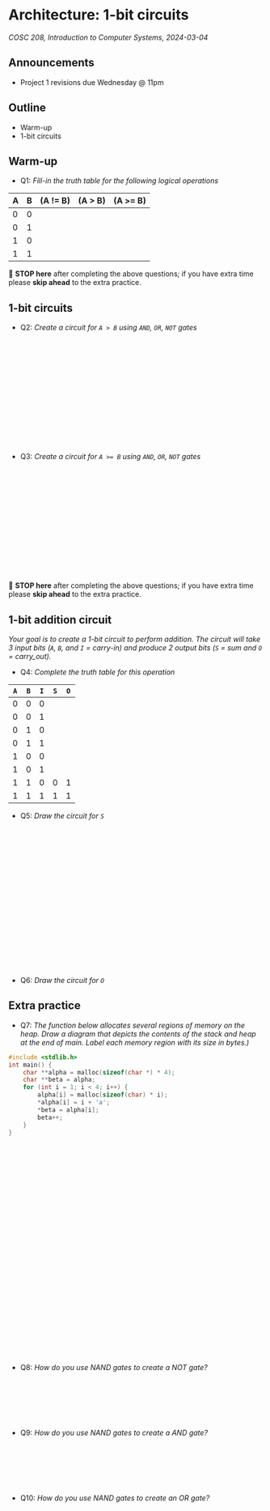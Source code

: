 # Architecture: 1-bit circuits
_COSC 208, Introduction to Computer Systems, 2024-03-04_

## Announcements
* Project 1 revisions due Wednesday @ 11pm

## Outline
* Warm-up
* 1-bit circuits

## Warm-up

* Q1: _Fill-in the truth table for the following logical operations_

| A | B | (A != B) | (A > B) | (A >= B) |
| - | - | -------- | ------- | -------- |
| 0 | 0 |          |         |          |
| 0 | 1 |          |         |          |
| 1 | 0 |          |         |          |
| 1 | 1 |          |         |          |

🛑 **STOP here** after completing the above questions; if you have extra time please **skip ahead** to the extra practice.

## 1-bit circuits

* Q2: _Create a circuit for `A > B` using `AND`, `OR`, `NOT` gates_

<p style="height:15em;"></p>

* Q3: _Create a circuit for `A >= B` using `AND`, `OR`, `NOT` gates_

<p style="height:15em;"></p>

🛑 **STOP here** after completing the above questions; if you have extra time please **skip ahead** to the extra practice.

<div style="page-break-after:always;"></div>

## 1-bit addition circuit

_Your goal is to create a 1-bit circuit to perform addition. The circuit will take 3 input bits (`A`, `B`, and `I` = carry-in) and produce 2 output bits (`S` = sum and `O` = carry_out)._

* Q4: _Complete the truth table for this operation_

| `A` | `B` | `I` | `S` | `O` |
|-----|-----|------------|-------|-------------|
|  0  |  0  |     0      |       |             |
|  0  |  0  |     1      |       |             |
|  0  |  1  |     0      |       |             |
|  0  |  1  |     1      |       |             |
|  1  |  0  |     0      |       |             |
|  1  |  0  |     1      |       |             |
|  1  |  1  |     0      |   0   |      1      |
|  1  |  1  |     1      |   1   |      1      |


* Q5: _Draw the circuit for `S`_

<p style="height:20em;"></p>

* Q6: _Draw the circuit for `O`_

<div style="page-break-after:always;"></div>

## Extra practice

* Q7: _The function below allocates several regions of memory on the heap. Draw a diagram that depicts the contents of the stack and heap at the end of main. Label each memory region with its size in bytes.)_


```c
#include <stdlib.h>
int main() {
    char **alpha = malloc(sizeof(char *) * 4);
    char **beta = alpha;
    for (int i = 1; i < 4; i++) {
        alpha[i] = malloc(sizeof(char) * i);
        *alpha[i] = i + 'a';
        *beta = alpha[i];
        beta++;
    }
}
```

<p style="height:30em;"></p>

* Q8: _How do you use NAND gates to create a NOT gate?_

<p style="height:6em;"></p>

* Q9: _How do you use NAND gates to create a AND gate?_

<p style="height:6em;"></p>

* Q10: _How do you use NAND gates to create an OR gate?_
